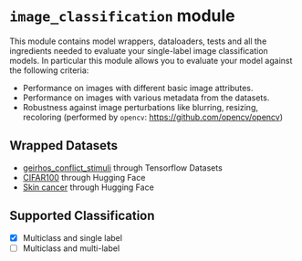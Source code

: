 # `image_classification` module

This module contains model wrappers, dataloaders, tests and all the ingredients needed to evaluate your single-label image classification models.
In particular this module allows you to evaluate your model against the following criteria:

- Performance on images with different basic image attributes.
- Performance on images with various metadata from the datasets.
- Robustness against image perturbations like blurring, resizing, recoloring (performed by `opencv`: https://github.com/opencv/opencv)

## Wrapped Datasets

- [geirhos_conflict_stimuli](https://www.tensorflow.org/datasets/catalog/geirhos_conflict_stimuli) through Tensorflow Datasets
- [CIFAR100](https://huggingface.co/datasets/uoft-cs/cifar100) through Hugging Face
- [Skin cancer](https://huggingface.co/datasets/marmal88/skin_cancer) through Hugging Face


## Supported Classification

- [x] Multiclass and single label
- [ ] Multiclass and multi-label
